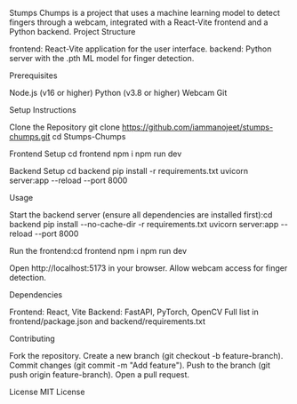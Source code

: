 Stumps Chumps is a project that uses a machine learning model to detect fingers through a webcam, integrated with a React-Vite frontend and a Python backend.
Project Structure

frontend: React-Vite application for the user interface.
backend: Python server with the .pth ML model for finger detection.

Prerequisites

Node.js (v16 or higher)
Python (v3.8 or higher)
Webcam
Git

Setup Instructions

Clone the Repository
git clone https://github.com/iammanojeet/stumps-chumps.git
cd Stumps-Chumps


Frontend Setup
cd frontend
npm i
npm run dev


Backend Setup
cd backend
pip install -r requirements.txt
uvicorn server:app --reload --port 8000



Usage

Start the backend server (ensure all dependencies are installed first):cd backend
pip install --no-cache-dir -r requirements.txt
uvicorn server:app --reload --port 8000


Run the frontend:cd frontend
npm i
npm run dev


Open http://localhost:5173 in your browser.
Allow webcam access for finger detection.

Dependencies

Frontend: React, Vite
Backend: FastAPI, PyTorch, OpenCV
Full list in frontend/package.json and backend/requirements.txt

Contributing

Fork the repository.
Create a new branch (git checkout -b feature-branch).
Commit changes (git commit -m "Add feature").
Push to the branch (git push origin feature-branch).
Open a pull request.

License
MIT License
